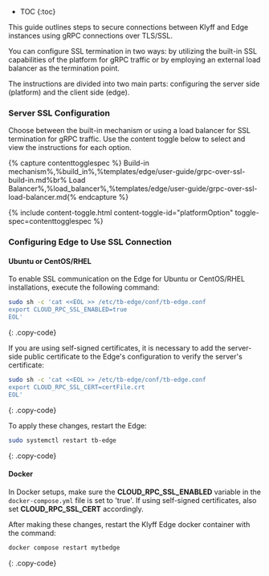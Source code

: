 * TOC
{:toc}

This guide outlines steps to secure connections between Klyff and Edge instances using gRPC connections over TLS/SSL.

You can configure SSL termination in two ways: by utilizing the built-in SSL capabilities of the platform for gRPC traffic or by employing an external load balancer as the termination point.

The instructions are divided into two main parts: configuring the server side (platform) and the client side (edge).

### Server SSL Configuration

Choose between the built-in mechanism or using a load balancer for SSL termination for gRPC traffic. Use the content toggle below to select and view the instructions for each option.

{% capture contenttogglespec %}
Build-in mechanism%,%build_in%,%templates/edge/user-guide/grpc-over-ssl-build-in.md%br%
Load Balancer%,%load_balancer%,%templates/edge/user-guide/grpc-over-ssl-load-balancer.md{% endcapture %}

{% include content-toggle.html content-toggle-id="platformOption" toggle-spec=contenttogglespec %}

### Configuring Edge to Use SSL Connection

#### Ubuntu or CentOS/RHEL

To enable SSL communication on the Edge for Ubuntu or CentOS/RHEL installations, execute the following command:

```bash
sudo sh -c 'cat <<EOL >> /etc/tb-edge/conf/tb-edge.conf
export CLOUD_RPC_SSL_ENABLED=true
EOL'
```
{: .copy-code}

If you are using self-signed certificates, it is necessary to add the server-side public certificate to the Edge's configuration to verify the server's certificate:

```bash
sudo sh -c 'cat <<EOL >> /etc/tb-edge/conf/tb-edge.conf
export CLOUD_RPC_SSL_CERT=certFile.crt
EOL'
```
{: .copy-code}

To apply these changes, restart the Edge:

```bash
sudo systemctl restart tb-edge
```
{: .copy-code}

#### Docker

In Docker setups, make sure the **CLOUD_RPC_SSL_ENABLED** variable in the `docker-compose.yml` file is set to 'true'. 
If using self-signed certificates, also set **CLOUD_RPC_SSL_CERT** accordingly.

After making these changes, restart the Klyff Edge docker container with the command:

```bash
docker compose restart mytbedge
```
{: .copy-code}